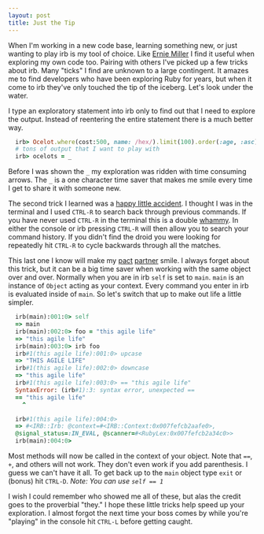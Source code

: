 ```yaml
---
layout: post
title: Just the Tip
---
```


When I'm working in a new code base, learning something new, or just
wanting to play irb is my tool of choice. Like [Ernie
Miller](http://erniemiller.org/2014/02/05/7-lines-every-gems-rakefile-should-have/)
I find it useful when exploring my own code too. Pairing with
others I've picked up a few tricks about irb. Many "ticks" I find are
unknown to a large contingent. It amazes me to find developers who
have been exploring Ruby for years, but when it come to irb they've
only touched the tip of the iceberg. Let's look under the water.

I type an exploratory statement into irb only to find out that I need to
explore the output. Instead of reentering the entire statement there is
a much better way.

~~~ruby
  irb> Ocelot.where(cost:500, name: /hex/).limit(100).order(:age, :asc).skip(20)
  # tons of output that I want to play with
  irb> ocelots = _
~~~

Before I was shown the `_` my exploration was ridden with time consuming
arrows. The `_` is a one character time saver that makes me smile every
time I get to share it with someone new.

The second trick I learned was a
[happy little accident](https://en.wikipedia.org/wiki/Bob_Ross). I
thought I was in the terminal and I used `CTRL-R` to search back
through previous commands. If you have never used `CTRL-R` in the terminal
this is a double [whammy](https://en.wikipedia.org/wiki/Press_Your_Luck).
In either the console or irb pressing `CTRL-R` will then allow you to
search your command history. If you didn't find the droid you were
looking for repeatedly hit `CTRL-R` to cycle backwards
through all the matches.

This last one I know will make my [pact](http://wiki.boochtek.com/pact)
[partner](http://blog.boochtek.com/) smile. I always forget about this
trick, but it can be a big time saver when working with the same object
over and over. Normally when you are in irb `self` is set to `main`.
`main` is an instance of `Object` acting as your context. Every
command you enter in irb is evaluated inside of `main`. So let's
switch that up to make out life a little simpler.

~~~ruby
  irb(main):001:0> self
  => main
  irb(main):002:0> foo = "this agile life"
  => "this agile life"
  irb(main):003:0> irb foo
  irb#1(this agile life):001:0> upcase
  => "THIS AGILE LIFE"
  irb#1(this agile life):002:0> downcase
  => "this agile life"
  irb#1(this agile life):003:0> == "this agile life"
  SyntaxError: (irb#1):3: syntax error, unexpected ==
  == "this agile life"
    ^

  irb#1(this agile life):004:0>
  => #<IRB::Irb: @context=#<IRB::Context:0x007fefcb2aafe0>,
  @signal_status=:IN_EVAL, @scanner=#<RubyLex:0x007fefcb2a34c0>>
  irb(main):004:0>
~~~

Most methods will now be called in the context of your
object. Note that `==`, `+`, and others will not work. They don't even
work if you add parenthesis. I guess we can't have it all. To get back
up to the `main` object type `exit` or (bonus) hit `CTRL-D`. _Note: You
can use `self == 1`_

I wish I could remember who showed me all of these, but alas the
credit goes to the proverbial "they." I hope these little tricks help
speed up your exploration. I almost forgot the next time your boss
comes by while you're "playing" in the console hit `CTRL-L` before
getting caught.

